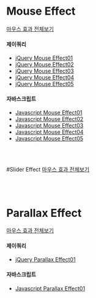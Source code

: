 


<h1>Mouse Effect</h1>
<a href="https://webstoryboy.github.io/script/mouseEffect/mouse00.html">마우스 효과 전체보기</a>

<h4>제이쿼리</h4>
<ul>
  <li><a href="https://webstoryboy.github.io/script/mouseEffect/mouse01.html">jQuery Mouse Effect01</a></li>
  <li><a href="https://webstoryboy.github.io/script/mouseEffect/mouse02.html">jQuery Mouse Effect02</a></li>
  <li><a href="https://webstoryboy.github.io/script/mouseEffect/mouse03.html">jQuery Mouse Effect03</a></li>
  <li><a href="https://webstoryboy.github.io/script/mouseEffect/mouse04.html">jQuery Mouse Effect04</a></li>
  <li><a href="https://webstoryboy.github.io/script/mouseEffect/mouse05.html">jQuery Mouse Effect05</a></li>
</ul>

<h4>자바스크립트</h4>
<ul>
  <li><a href="https://webstoryboy.github.io/script/mouseEffect/mouse01-javascript.html">Javascript Mouse Effect01</a></li>
  <li><a href="https://webstoryboy.github.io/script/mouseEffect/mouse02-javascript.html">Javascript Mouse Effect02</a></li>
  <li><a href="https://webstoryboy.github.io/script/mouseEffect/mouse03-javascript.html">Javascript Mouse Effect03</a></li>
  <li><a href="https://webstoryboy.github.io/script/mouseEffect/mouse04-javascript.html">Javascript Mouse Effect04</a></li>
  <li><a href="https://webstoryboy.github.io/script/mouseEffect/mouse05-javascript.html">Javascript Mouse Effect05</a></li>
</ul>


<br><br>

#Slider Effect
<a href="https://webstoryboy.github.io/script/sliderEffect/slider00.html">마우스 효과 전체보기</a>



<br><br>

<h1>Parallax Effect</h1>
<a href="https://webstoryboy.github.io/script/parallaxEffect/parallax00.html">마우스 효과 전체보기</a>

<h4>제이쿼리</h4>
<ul>
  <li><a href="https://webstoryboy.github.io/script/parallaxEffect/parallax01.html">jQuery Parallax Effect01</a></li>
</ul>
<h4>자바스크립트</h4>
<ul>
  <li><a href="https://webstoryboy.github.io/script/parallaxEffect/parallax01-javascript.html">Javascript Parallax Effect01</a></li>
</ul>
